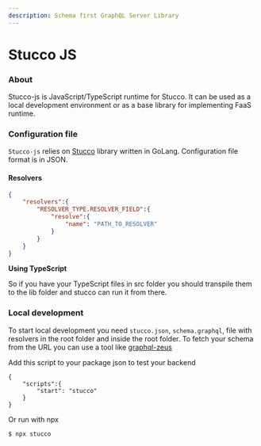 ```yaml
---
description: Schema first GraphQL Server Library
---
```


# Stucco JS

### About

Stucco-js is JavaScript/TypeScript runtime for Stucco. It can be used as a local development environment or as a base library for implementing FaaS runtime.

### Configuration file

`Stucco-js` relies on [Stucco](https://github.com/graphql-editor/stucco) library written in GoLang. Configuration file format is in JSON.

#### Resolvers

```json
{
    "resolvers":{
        "RESOLVER_TYPE.RESOLVER_FIELD":{
            "resolve":{
                "name": "PATH_TO_RESOLVER"
            }
        }
    }
}
```

**Using TypeScript**

So if you have your TypeScript files in src folder you should transpile them to the lib folder and stucco can run it from there.

### Local development

To start local development you need `stucco.json`, `schema.graphql`, file with resolvers in the root folder and inside the root folder. To fetch your schema from the URL you can use a tool like [graphql-zeus](https://github.com/graphql-editor/graphql-zeus)

Add this script to your package json to test your backend

```
{
    "scripts":{
        "start": "stucco"
    }
}
```

Or run with npx

```
$ npx stucco
```
